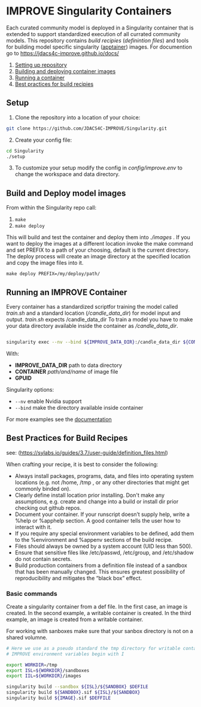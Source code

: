 # IMPROVE Singularity Containers
Each curated community model is deployed in a Singularity container that is extended to support standardized execution of all currated community models. This repository contains *build recipies* (*definintion files*) and tools for building model specific singularity ([apptainer](https://apptainer.org)) images. For documention go to https://jdacs4c-improve.github.io/docs/

1. [Setting up repository](#setup)
2. [Building and deploying container images](#build-and-deploy-model-images)
3. [Running a container](#running-an-improve-container)
4. [Best practices for build recipies](#best-practices-for-build-recipes)

## Setup ##

1. Clone the repository into a location of your choice:

```bash
git clone https://github.com/JDACS4C-IMPROVE/Singularity.git
```

2. Create your config file:

```bash
cd Singularity
./setup
```

3. To customize your setup modify the config in *config/improve.env* to change the workspace and data directory.

## Build and Deploy model images ##

From within the Singularity repo call:

1. `make`
2. `make deploy`

This will build and test the container and deploy them into *./images* . If you want to deploy the images at a different location invoke the make command and set PREFIX to a path of your choosing, default is the current directory. The deploy process will create an image directory at the specified location and copy the image files into it.

```make deploy PREFIX=/my/deploy/path/```


## Running an IMPROVE Container ##

Every container has a standardized scriptfor training the model called *train.sh* and a standard location (*/candle_data_dir*) for model input and output. *train.sh* expects /candle_data_dir To train a model you have to make your data directory available inside the container as */candle_data_dir*.  

```bash

singularity exec --nv --bind ${IMPROVE_DATA_DIR}:/candle_data_dir ${CONTAINER} train.sh ${GPUID} 

```

With:  
- **IMPROVE_DATA_DIR** path to data directory
- **CONTAINER** *path/and/name* of image file
- **GPUID** 

Singularity options:
- `--nv` enable Nvidia support
- `--bind` make the directory available inside container 

For more examples see the [documentation](http://https://jdacs4c-improve.github.io/docs/)




## Best Practices for Build Recipes ##
see: (https://sylabs.io/guides/3.7/user-guide/definition_files.html)

When crafting your recipe, it is best to consider the following:

- Always install packages, programs, data, and files into operating system locations (e.g. not /home, /tmp , or any other directories that might get commonly binded on). 
- Clearly define install location prior installing. Don't make any assumptions, e.g. create and change into a build or install dir prior checking out github repos.
- Document your container. If your runscript doesn’t supply help, write a %help or %apphelp section. A good container tells the user how to interact with it.
- If you require any special environment variables to be defined, add them to the %environment and %appenv sections of the build recipe.
- Files should always be owned by a system account (UID less than 500).
- Ensure that sensitive files like /etc/passwd, /etc/group, and /etc/shadow do not contain secrets.
- Build production containers from a definition file instead of a sandbox that has been manually changed. This ensures greatest possibility of reproducibility and mitigates the “black box” effect.

### Basic commands
Create a singularity container from a def file. In the first case, an image is created.
In the second example, a writable container is created.
In the third example, an image is created from a writable container.

For working with sanboxes make sure that your sanbox directory is not on a shared volumne.

```bash
# Here we use as a pseudo standard the tmp directory for writable containers.
# IMPROVE environment variables begin with I

export WORKDIR=/tmp
export ISL=${WORKDIR}/sandboxes
export IIL=${WORKDIR}/images

singularity build --sandbox ${ISL}/${SANDBOX} $DEFILE
singularity build ${SANDBOX}.sif ${ISL}/${SANDBOX}
singularity build ${IMAGE}.sif $DEFFILE

```
